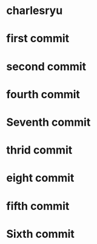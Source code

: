 # charlesryu

# first commit

# second commit

# fourth commit 

# Seventh commit

# thrid commit

# eight commit

# fifth commit

# Sixth commit
